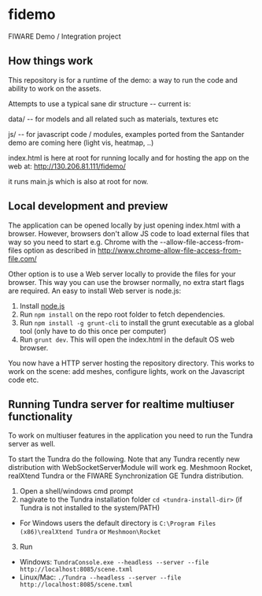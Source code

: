 fidemo
======

FIWARE Demo / Integration project

How things work
---------------

This repository is for a runtime of the demo: a way to run the code and ability to work on the assets.

Attempts to use a typical sane dir structure -- current is:

data/ -- for models and all related such as materials, textures etc

js/ -- for javascript code / modules, examples ported from the Santander demo are coming here (light vis, heatmap, ..)

index.html is here at root for running locally and for hosting the app on the web at: http://130.206.81.111/fidemo/

it runs main.js which is also at root for now.

Local development and preview
----------------------------

The application can be opened locally by just opening index.html with a browser. However, browsers don't allow JS code to load external files that way so you need to start e.g. Chrome with the --allow-file-access-from-files option as described in http://www.chrome-allow-file-access-from-file.com/

Other option is to use a Web server locally to provide the files for your browser. This way you can use the browser normally, no extra start flags are required. An easy to install Web server is node.js:

1. Install [node.js](http://nodejs.org/)
2. Run `npm install` on the repo root folder to fetch dependencies.
3. Run `npm install -g grunt-cli` to install the grunt executable as a global tool (only have to do this once per computer)
4. Run `grunt dev`. This will open the index.html in the default OS web browser.

You now have a HTTP server hosting the repository directory. This works to work on the scene: add meshes, configure lights, work on the Javascript code etc.

Running Tundra server for realtime multiuser functionality
----------------------------------------------------------

To work on multiuser features in the application you need to run the Tundra server as well.

To start the Tundra do the following. Note that any Tundra recently new distribution with WebSocketServerModule will work eg. Meshmoon Rocket, realXtend Tundra or the FIWARE Synchronization GE Tundra distribution.

1. Open a shell/windows cmd prompt
2. nagivate to the Tundra installation folder `cd <tundra-install-dir>` (if Tundra is not installed to the system/PATH)
 * For Windows users the default directory is `C:\Program Files (x86)\realXtend Tundra` or `Meshmoon\Rocket`
3. Run 
 * Windows: `TundraConsole.exe --headless --server --file http://localhost:8085/scene.txml`
 * Linux/Mac: `./Tundra --headless --server --file http://localhost:8085/scene.txml`
